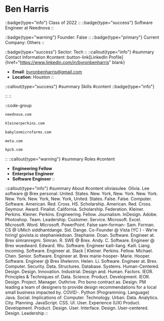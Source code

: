 # Ben Harris
::badge{type="info"}
Class of 2022
::
::badge{type="success"}
Software Engineer at Neednova
::

::badge{type="warning"}
Founder: False
::
::badge{type="primary"}
Current Company: Others
::

::badge{type="success"}
Sector: Tech
::
::callout{type="info"}
#summary
Contact Information
#content
:button-link[LinkedIn Profile]{href="https://www.linkedin.com/in/byronbenharris" blank}
- **Email**: byronbenharris@gmail.com
- **Location**: Houston
::

::callout{type="success"}
#summary
Skills
#content
::badge{type="info"}

::
::

::code-group
```bash [Neednova]
neednova.com
```
```bash [KPCB]
kleinerperkins.com
```
```bash [Babylon]
babylonmicrofarms.com
```
```bash [Meta]
meta.com
```
```bash [Kleiner Perkins Caufield & Byers]
kpcb.com
```
::
::callout{type="warning"}
#summary
Roles
#content
- **Engineering Fellow**
- **Enterprise Engineer**
- **Software Engineer**
::

::callout{type="info"}
#summary
About
#content
oliviasulee. Olivia. Lee software @ Brex personal. United. States. New. York, New. York. New. York. New. York. New. York, New. York, United. States. False. False. Computer. Software. American. Red. Cross. HS. Scholarship. American. Red. Cross. Seymour. Award. Finalist. California. Scholarship. Federation. Kleiner. Perkins. Kleiner. Perkins. Engineering. Fellow. Journalism. InDesign. Adobe. Photoshop. Team. Leadership. Customer. Service. Microsoft. Excel. Microsoft. Word. Microsoft. PowerPoint. False sam-forman- Sam. Forman. CS @ UMich siddhantdange. Sid. Dange. Co-Founder @ Vista (YC ) - We're hiring! govista.io stephaniekdoan. Stephanie. Doan. Software. Engineer at. Brex simranregmi. Simran. R. SWE @ Brex. Andy. C. Software. Engineer @ Brex wuedward. Edward. Wu. Software. Engineer kaili-liang. Kaili. Liang. Incoming. Software. Engineer at. Slack | Kleiner. Perkins. Fellow. Michael. Chen. Senior. Software. Engineer at. Brex marie-hooper- Marie. Hooper. Software. Engineer @ Brex lihelennn. Helen. Li. Software. Engineer at. Brex. Computer. Security. Data. Structures. Database. Systems. Human-Centered. Design. Design. Innovation. Industrial. Design and. Human. Factors. IEOR. Principles & Techniques of. Data. Science. Product. Development. IEOR. Design. Project. Manager. Outhrive. Pro bono contract as. Design. PM leading a team of designers to provide design recommendations for a local small business impacted by. COVID-. Python (Programming. Language) Java. Social. Implications of. Computer. Technology. Urban. Data. Analytics. City. Planning. JavaScript. CSS. UI. User. Experience (UX) Product. Development. Product. Design. User. Interface. Design. User-centered. Design. Leadership
::
